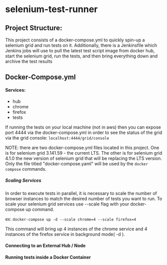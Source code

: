 # selenium-test-runner

## Project Structure:

This project consists of a docker-compose.yml to quickly spin-up a selenium grid and run tests on it. Additionally, there is a Jenkinsfile which Jenkins jobs will use to pull the latest test script image from docker hub, start the selenium grid, run the tests, and then bring everything down and archive the test results

## Docker-Compose.yml
#### Services:
- hub
- chrome
- firefox
- tests

If running the tests on your local machine (not in aws) then you can expose port 4444 via the docker-compose.yml in order to see the status of the grid via the grid console: 
`localhost:4444/grid/console`

NOTE: there are two docker-compose.yml files located in this project. One is for selenium grid 3.141.59 - the current LTS. The other is for selenium grid 4.1.0 the new version of selenium grid that will be replacing the LTS version. Only the file titled "docker-compose.yaml" will be used by the `docker compose` commands.

##### Scaling Services
In order to execute tests in parallel, it is necessary to scale the number of browser instances to match the desired number of tests you want to run.
To scale your selenium grid services use --scale flag with your docker-compose up command. 

ex:
`docker-compose up -d --scale chrome=4 --scale firefox=4`

This command will bring up 4 instances of the chrome service and 4 instances of the firefox service in background mode( -d ).

#### Connecting to an External Hub / Node
#### Running tests inside a Docker Container





